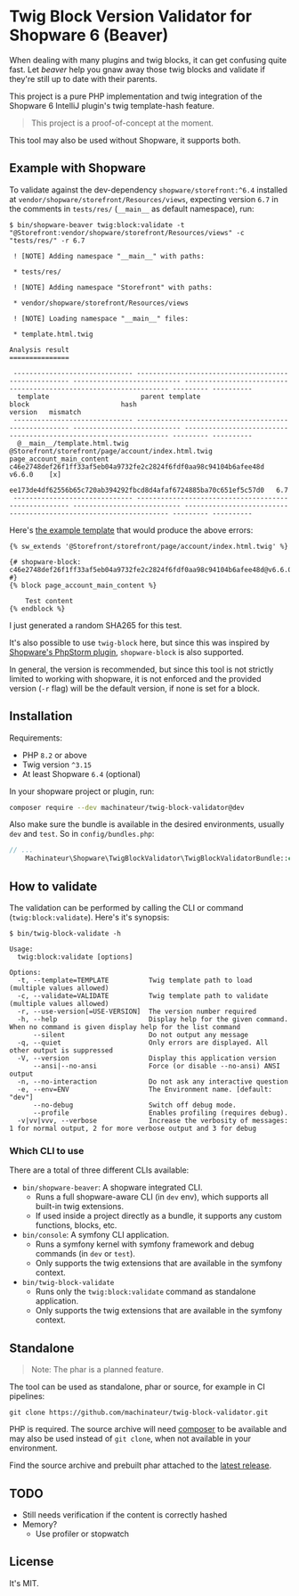 # Twig Block Version Validator for Shopware 6 (Beaver)

When dealing with many plugins and twig blocks, it can get confusing quite fast.
 Let *beaver* help you gnaw away those twig blocks and validate if they're still up to date with their parents.

This project is a pure PHP implementation and twig integration of the Shopware 6 IntelliJ plugin's twig template-hash feature.

> This project is a proof-of-concept at the moment.

This tool may also be used without Shopware, it supports both.

## Example with Shopware

To validate against the dev-dependency `shopware/storefront:^6.4` installed at `vendor/shopware/storefront/Resources/views`,
 expecting version `6.7` in the comments in `tests/res/` (`__main__` as default namespace), run:

```
$ bin/shopware-beaver twig:block:validate -t "@Storefront:vendor/shopware/storefront/Resources/views" -c "tests/res/" -r 6.7

 ! [NOTE] Adding namespace "__main__" with paths:                                                                       

 * tests/res/

 ! [NOTE] Adding namespace "Storefront" with paths:                                                                     

 * vendor/shopware/storefront/Resources/views

 ! [NOTE] Loading namespace "__main__" files:                                                                           

 * template.html.twig

Analysis result
===============

 ------------------------------ ----------------------------------------------------- --------------------------- ------------------------------------------------------------------ --------- ---------- 
  template                       parent template                                       block                       hash                                                               version   mismatch  
 ------------------------------ ----------------------------------------------------- --------------------------- ------------------------------------------------------------------ --------- ---------- 
  @__main__/template.html.twig   @Storefront/storefront/page/account/index.html.twig   page_account_main_content   c46e2748def26f1ff33af5eb04a9732fe2c2824f6fdf0aa98c94104b6afee48d   v6.6.0    [x]       
                                                                                                                   ee173de4df62556b65c720ab394292fbcd8d4afaf6724885ba70c651ef5c57d0   6.7                 
 ------------------------------ ----------------------------------------------------- --------------------------- ------------------------------------------------------------------ --------- ---------- 
```

Here's [the example template](tests/res/template.html.twig) that would produce the above errors:

```twig
{% sw_extends '@Storefront/storefront/page/account/index.html.twig' %}

{# shopware-block: c46e2748def26f1ff33af5eb04a9732fe2c2824f6fdf0aa98c94104b6afee48d@v6.6.0 #}
{% block page_account_main_content %}

    Test content
{% endblock %}
```

I just generated a random SHA265 for this test.

It's also possible to use `twig-block` here,
 but since this was inspired by [Shopware's PhpStorm plugin](https://github.com/shopwareLabs/shopware6-phpstorm-plugin), `shopware-block` is also supported.  

In general, the version is recommended, but since this tool is not strictly limited to working with
 shopware, it is not enforced and the provided version (`-r` flag) will be the default version, if none is set for a block.

## Installation

Requirements:
- PHP `8.2` or above
- Twig version `^3.15`
- At least Shopware `6.4` (optional)

In your shopware project or plugin, run:

```bash
composer require --dev machinateur/twig-block-validator@dev
```

Also make sure the bundle is available in the desired environments, usually `dev` and `test`. So in `config/bundles.php`:

```php
// ...
    Machinateur\Shopware\TwigBlockValidator\TwigBlockValidatorBundle::class => ['dev' => true, 'test' => true],
```

## How to validate

The validation can be performed by calling the CLI or command (`twig:block:validate`).
 Here's it's synopsis:

```
$ bin/twig-block-validate -h

Usage:
  twig:block:validate [options]

Options:
  -t, --template=TEMPLATE          Twig template path to load (multiple values allowed)
  -c, --validate=VALIDATE          Twig template path to validate (multiple values allowed)
  -r, --use-version[=USE-VERSION]  The version number required
  -h, --help                       Display help for the given command. When no command is given display help for the list command
      --silent                     Do not output any message
  -q, --quiet                      Only errors are displayed. All other output is suppressed
  -V, --version                    Display this application version
      --ansi|--no-ansi             Force (or disable --no-ansi) ANSI output
  -n, --no-interaction             Do not ask any interactive question
  -e, --env=ENV                    The Environment name. [default: "dev"]
      --no-debug                   Switch off debug mode.
      --profile                    Enables profiling (requires debug).
  -v|vv|vvv, --verbose             Increase the verbosity of messages: 1 for normal output, 2 for more verbose output and 3 for debug
```

### Which CLI to use

There are a total of three different CLIs available:

- `bin/shopware-beaver`:
  A shopware integrated CLI.
  - Runs a full shopware-aware CLI (in `dev` env), which supports all built-in twig extensions.
  - If used inside a project directly as a bundle, it supports any custom functions, blocks, etc.
- `bin/console`:
  A symfony CLI application.
  - Runs a symfony kernel with symfony framework and debug commands (in `dev` or `test`).
  - Only supports the twig extensions that are available in the symfony context.
- `bin/twig-block-validate`
  - Runs only the `twig:block:validate` command as standalone application.
  - Only supports the twig extensions that are available in the symfony context.

## Standalone

> Note: The phar is a planned feature.

The tool can be used as standalone, phar or source, for example in CI pipelines:

```
git clone https://github.com/machinateur/twig-block-validator.git
```

PHP is required. The source archive will need [composer](https://getcomposer.org/) to be available
 and may also be used instead of `git clone`, when not available in your environment.

Find the source archive and prebuilt phar attached to
 the [latest release](https://github.com/machinateur/twig-block-validator/releases).

## TODO

- Still needs verification if the content is correctly hashed
- Memory?
  - Use profiler or stopwatch

## License

It's MIT.
